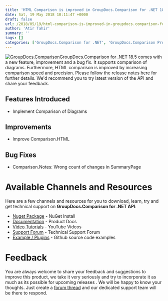```yaml
---
title: 'HTML Comparison is improved in GroupDocs.Comparison for .NET 18.5'
date: Sat, 19 May 2018 10:11:47 +0000
draft: false
url: /2018/05/19/html-comparison-is-improved-in-groupdocs.comparison-for-.net-18.5/
author: 'Atir Tahir'
summary: ''
tags: []
categories: ['GroupDocs.Comparison for .NET', 'GroupDocs.Comparison Product Family']
---
```


[![GroupDocs.Comparison](https://blog.groupdocs.com/wp-content/uploads/sites/4/2016/11/groupdocs-comparison-net.png)](https://www.groupdocs.com/products/comparison/net)GroupDocs.Comparison for .NET 18.5 comes with a new feature, improvement and a bug fix. It supports comparison of diagrams. Furthermore, HTML comparison is improved by increasing comparison speed and precision. Please follow the release notes [here](https://docs.groupdocs.com/display/comparisonnet/GroupDocs.Comparison+for+.NET+18.5+Release+Notes) for further details. We'd recommend you to try latest version of the API and share your feedback.

## Features Introduced

*   Implement Comparison of Diagrams

## Improvements

*   Improve Comparison.HTML

## Bug Fixes

*   Comparison.Notes: Wrong count of changes in SummaryPage

# Available Channels and Resources

Here are a few channels and resources for you to download, learn, try and get technical support on **GroupDocs.Comparison for .NET API**:

*   [Nuget Package](https://www.nuget.org/packages/GroupDocs.Comparison/ "GroupDocs.Comparison for .NET NuGet") - NuGet Install
*   [Documentation](https://docs.groupdocs.com/display/comparisonnet/Home "Product Documentation") - Product Docs
*   [Video Tutorials](https://www.youtube.com/playlist?list=PL25CTxMCj5vOrXYlrJ-bgzi_b3GVS4juO "GroupDocs.Comparison for .NET Videos") - YouTube Videos
*   [Support Forum](https://forum.groupdocs.com/c/comparison "GroupDocs.Comparison for .NET Forum") - Technical Support Forum
*   [Example / Plugins](https://github.com/groupdocs-comparison/GroupDocs.Comparison-for-.NET "GroupDocs.Comparison for .NET Github") - Github source code examples

# Feedback

You are always welcome to share your feedback and suggestions to improve this product, we take it very seriously and try to incorporate it as much as its possible for upcoming releases . We will be happy to know your thoughts. Just create a [forum thread](https://forum.groupdocs.com/c/comparison) and our dedicated support team will be there to respond.





